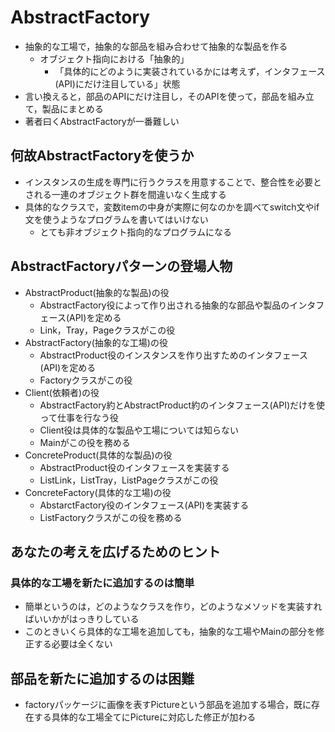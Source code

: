 # AbstractFactory
* 抽象的な工場で，抽象的な部品を組み合わせて抽象的な製品を作る
    * オブジェクト指向における「抽象的」
        * 「具体的にどのように実装されているかには考えず，インタフェース(API)にだけ注目している」状態
* 言い換えると，部品のAPIにだけ注目し，そのAPIを使って，部品を組み立て，製品にまとめる
* 著者曰くAbstractFactoryが一番難しい

## 何故AbstractFactoryを使うか
* インスタンスの生成を専門に行うクラスを用意することで、整合性を必要とされる一連のオブジェクト群を間違いなく生成する
* 具体的なクラスで，変数itemの中身が実際に何なのかを調べてswitch文やif文を使うようなプログラムを書いてはいけない
    * とても非オブジェクト指向的なプログラムになる

## AbstractFactoryパターンの登場人物
* AbstractProduct(抽象的な製品)の役
    * AbstractFactory役によって作り出される抽象的な部品や製品のインタフェース(API)を定める
    * Link，Tray，Pageクラスがこの役
* AbstractFactory(抽象的な工場)の役
    * AbstractProduct役のインスタンスを作り出すためのインタフェース(API)を定める
    * Factoryクラスがこの役
* Client(依頼者)の役
    * AbstractFactory約とAbstractProduct約のインタフェース(API)だけを使って仕事を行なう役
    * Client役は具体的な製品や工場については知らない
    * Mainがこの役を務める
* ConcreteProduct(具体的な製品)の役
    * AbstractProduct役のインタフェースを実装する
    * ListLink，ListTray，ListPageクラスがこの役
* ConcreteFactory(具体的な工場)の役
    * AbstarctFactory役のインタフェース(API)を実装する
    * ListFactoryクラスがこの役を務める

## あなたの考えを広げるためのヒント
### 具体的な工場を新たに追加するのは簡単
* 簡単というのは，どのようなクラスを作り，どのようなメソッドを実装すればいいかがはっきりしている
* このときいくら具体的な工場を追加しても，抽象的な工場やMainの部分を修正する必要は全くない

## 部品を新たに追加するのは困難
* factoryパッケージに画像を表すPictureという部品を追加する場合，既に存在する具体的な工場全てにPictureに対応した修正が加わる

